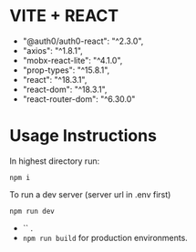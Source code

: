 # VITE + REACT
  - "@auth0/auth0-react": "^2.3.0",
  - "axios": "^1.8.1",
  - "mobx-react-lite": "^4.1.0",
  - "prop-types": "^15.8.1",
  - "react": "^18.3.1",
  - "react-dom": "^18.3.1",
  - "react-router-dom": "^6.30.0"

# Usage Instructions
In highest directory run:
```
npm i
```
To run a dev server (server url in .env first)
```
npm run dev
```
- `` .
- `npm run build` for production environments.
